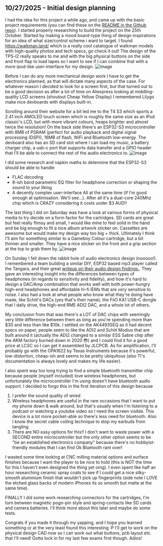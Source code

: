 <!--
  ===================    !!READ THIS NOTICE!!   ====================
  DO NOT edit this file manually. Your changes WILL BE OVERWRITTEN!
  This journal is auto generated and updated by Hack Club Blueprint.
  To edit this file, please edit your journal entries on Blueprint.
  ==================================================================
-->

## 10/27/2025 - Initial design planning  

I had the idea for this project a while ago, and came up with the basic project requirements (you can find these on the [README in the Github repo](https://github.com/ffernn-dev/aspen-dap/blob/main/README.md)). I started properly researching to build the project on the 25th October.
Started by making a mood board-type thing of design inspirations for an idea of what size/control scheme i want to target. I found https://walkman.land/ which is a really cool catalogue of walkman models with high-quality photos and tech specs, go check it out! The design of the TPS-l2 really speaks to me and with the big physical buttons on the side and front flap to load tapes so I want to see if I can combine that with a more ipod-like user-interface for my design.
![image](https://blueprint.hackclub.com/user-attachments/blobs/proxy/eyJfcmFpbHMiOnsiZGF0YSI6NTg5NiwicHVyIjoiYmxvYl9pZCJ9fQ==--d49ef166801bdd59d4e5ebfcbf7a004668c5e570/image.png)

Before I can do any more mechanical design work I have to get the electronics planned, as that will dictate many aspects of the case. For whatever reason I decided to look for a screen first, but that turned out to be a good decision as after a lot of time on Aliexpress looking at middling-quality LCD screens (shoutout Cheap Yellow Display) I remembered Lilygo make nice devboards with displays built-in.

Scrolling around their website for a bit led me to the T4 S3 which sports a 2.41 inch AMOLED touch screen which is roughly the same size as an iPod classic's LCD, but with more vibrant colours, heaps brighter and almost twice the resolution! On the back side there's an ESP32-S3 microcontroller with 8MB of PSRAM (perfect for audio playback and digital signal processing (DSP)), 16MB of flash, WiFi and Bluetooth low-energy. The devboard also has an SD card slot where I can load my music, a battery charger chip, a usb-c port that supports data transfer and a GPIO header that I'll be able to connect the rest of the audio electronics to.
![image](https://blueprint.hackclub.com/user-attachments/blobs/proxy/eyJfcmFpbHMiOnsiZGF0YSI6NTg5OCwicHVyIjoiYmxvYl9pZCJ9fQ==--02da06cf547cdf661170473ce82432df0c2b4437/image.png)

I did some research and napkin maths to determine that the ESP32-S3 should be able to handle
- FLAC decoding
- 8-ish band parametric EQ filter for headphone correction or shaping the sound to your liking
- A decently complex user-interface
All at the same time (if I'm good enough at optimisation. We'll see...). After all it's a dual-core 240Mhz chip which is CRAZY considering it costs under $3 AUD!!

The last thing I did on Saturday was have a look at various forms of physical media to try decide on a form factor for the cartridges. SD cards are great but feel really flimsy and small, I would like mine to feel solid in the hand and be big enough to fit a nice album artwork sticker on. Cassettes are awesome but would make my design way too big + thick. Ultimately I think I'll aim for something similar to a Gameboy Colour cartridge, but a bit thinner and smaller. They have a nice sticker on the front and a grip section at the top to grab them by.
![image](https://blueprint.hackclub.com/user-attachments/blobs/proxy/eyJfcmFpbHMiOnsiZGF0YSI6NTkwMCwicHVyIjoiYmxvYl9pZCJ9fQ==--4b0fec8f6b041e46a97e4a809dba24df1b854787/image.png)

On Sunday I fell down the rabbit hole of audio electronics design (nooooo!). I remembered a team building a similar DIY, ESP32 based mp3 player called the Tangara, and their great [writeup on their audio design findings.](https://cooltech.zone/tangara/blog/2024-02-14-audio-quality/). They gave an interesting insight into the differences between types of headphones (in regards to sensitivity and fidelity), and how it's hard to design a DAC/Amp combination that works well with both power-hungry high-end headphones and affordable hi-fi IEMs that are *very* sensitive to noise. I also had a look at what people who know what they're doing have made, like Schiit's DACs (yes that's their name), the FiiO KA1 USB-C dongle that I daily drive, the high-end RME ADI2 DAC, and a whole lot of others. 

My conclusion from that was there's a LOT of DAC chips with seemingly very little difference between them as long as you're spending more than $30 and less than like $10k. I settled on the AK4493SEQ as it had decent specs on paper, people seem to like the ADI2 and Schiit Modius that are built around it (actually the ADI2 changed to a similar ESS Sabre chip after the AKM factory burned down in 2020 😳) and I could find it for a good price at LCSC so I can get it assembled by JLCPCB. As for amplification, I'll probably go with the OPA1622 by Texas Instruments because it's powerful, low-distortion, cheap-ish and seems to be pretty ubiquitous (also TI's documentation is always lovely and makes my life easier).

I also spent way too long trying to find a simple bluetooth transmitter chip because people (myself included) love wireless headphones, but unfortunately the microcontroller I'm using doesn't have bluetooth audio support. I decided to forgo this in the first iteration of this design because
1. I prefer the sound quality of wired
2. Wireless headphones are useful in the rare occasions that I want to put my phone down & walk around, but that's usually when I'm listening to a podcast or watching a youtube video so I need the screen visible. This device is a lot more pocket-able so there's less need for bluetooth. Also I know the secret cable coiling technique to stop my earbuds from tangling
3. There are NO easy options for this!! I don't want to waste power with a SECOND entire microcontroller but the only other option seems to be "be an established electronics company" because there's no hobbyist-friendly modules that I can find
Ok Bluetooth rant over!

I wasted some time looking at CNC milling material options and surface finishes because I want the player to be nice to hold (this is NOT the time for this I haven't even designed the thing yet omg). I even spent like half an hour researching ceramic spray coats to see if I could get a nice silky-smooth aluminium finish that wouldn't pick up fingerprints (side note I LOVE the etched glass backs of modern iPhones its so smooth but matte at the same time). 

FINALLY I did some work researching connectors for the cartridges, I'm torn between magnetic pogo-pin style and spring-contacts like SD cards and camera batteries. I'll think more about this later and maybe do some tests.

Congrats if you made it through my yapping, and I hope you learned something or at the very least found this interesting :P
I'll get to work on the physical design CAD now so I can work out what buttons, pcb layout etc. that I'll need! Gotta lock in for my last few exams first though. Adios!  


